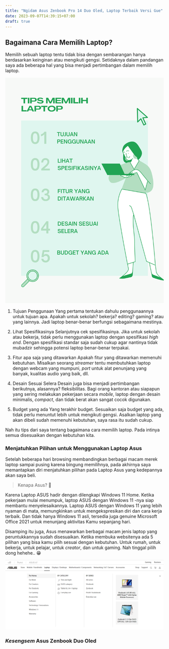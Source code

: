 ```yaml
---
title: "Ngidam Asus Zenbook Pro 14 Duo Oled, Laptop Terbaik Versi Gue"
date: 2023-09-07T14:39:15+07:00
draft: true
---
```


## Bagaimana Cara Memilih Laptop?
Memilih sebuah laptop tentu tidak bisa dengan sembarangan hanya berdasarkan keinginan atau mengikuti gengsi. Setidaknya dalam pandangan saya ada beberapa hal yang bisa menjadi pertimbangan dalam memilih laptop.

<img class="thumbnailshadow" src="img/01.png"/>

1. Tujuan Penggunaan
Yang pertama tentukan dahulu penggunaannya untuk tujuan apa. Apakah untuk sekolah? bekerja? editing? gaming? atau yang lainnya. Jadi laptop benar-benar berfungsi sebagaimana mestinya.

2. Lihat Spesifikasinya
Selanjutnya cek spesifikasinya. Jika untuk sekolah atau bekerja, tidak perlu menggunakan laptop dengan spesifikasi _high_ _end_. Dengan spesifikasi standar saja sudah cukup agar nantinya tidak mubadzir sehingga potensi laptop benar-benar terpakai.

3. Fitur apa saja yang ditawarkan
Apakah fitur yang ditawarkan memenuhi kebutuhan. Misalkan seorang _streamer_ tentu membutuhkan laptop dengan webcam yang mumpuni, _port_ untuk alat penunjang yang banyak, kualitas audio yang baik, dll.

4. Desain Sesuai Selera
Desain juga bisa menjadi pertimbangan berikutnya, alasannya? fleksibilitas. Bagi orang kantoran atau siapapun yang sering melakukan pekerjaan secara _mobile_, laptop dengan desain minimalis, _compact_, dan tidak berat akan sangat cocok digunakan.

5. Budget yang ada
Yang terakhir budget. Sesuaikan saja budget yang ada, tidak perlu menuntut lebih untuk mengikuti gengsi. Asalkan laptop yang akan dibeli sudah memenuhi kebutuhan, saya rasa itu sudah cukup.

Nah itu tips dari saya tentang bagaimana cara memilih laptop. Pada intinya semua disesuaikan dengan kebutuhan kita.

### Menjatuhkan Pilihan untuk Menggunakan Laptop Asus
Setelah beberapa hari browsing membandingkan berbagai macam merek laptop sampai pusing karena bingung memilihnya, pada akhirnya saya memantapkan diri menjatuhkan pilihan pada Laptop Asus yang kedepannya akan saya beli.

>Kenapa Asus? 🤔

Karena Laptop ASUS hadir dengan dilengkapi Windows 11 Home. Ketika pekerjaan mulai menumpuk, laptop ASUS dengan Windows 11 -nya siap membantu menyelesaikannya. Laptop ASUS dengan Windows 11 yang lebih nyaman di mata, memungkinkan untuk mengekspresikan diri dan cara kerja terbaik. Dan tidak hanya Windows 11 asli, tersedia juga genuine Microsoft Office 2021 untuk menunjang aktivitas Kamu sepanjang hari.

Disamping itu juga, Asus menawarkan berbagai macam jenis laptop yang peruntukkannya sudah disesuaikan. Ketika membuka websitenya ada 5 pilihan yang bisa kamu pilih sesuai dengan kebutuhan. Untuk rumah, untuk bekerja, untuk pelajar, untuk _creator_, dan untuk gaming. Nah tinggal pilih dong hehehe.. 😁

<img class="thumbnailshadow" src="img/02.png"/>

### _Kesengsem_ Asus Zenbook Duo Oled
